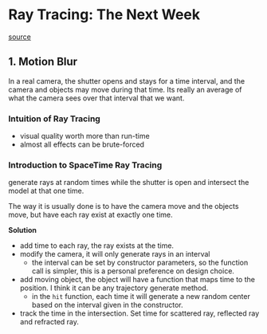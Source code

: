 # Ray Tracing: The Next Week

[source](https://raytracing.github.io/books/RayTracingTheNextWeek.html)

## 1. Motion Blur

In a real camera, the shutter opens and stays for a time interval, and the camera and objects may move during that time. Its really an average of what the camera sees over that interval that we want.

### Intuition of Ray Tracing

- visual quality worth more than run-time
- almost all effects can be brute-forced

### Introduction to SpaceTime Ray Tracing

generate rays at random times while the shutter is open and intersect the model at that one time.

The way it is usually done is to have the camera move and the objects move, but have each ray exist at exactly one time.

**Solution**

- add time to each ray, the ray exists at the time.
- modify the camera, it will only generate rays in an interval
    - the interval can be set by constructor parameters, so the function call is simpler, this is a personal preference on design choice.
- add moving object, the object will have a function that maps time to the position. I think it can be any trajectory generate method.
    - in the `hit` function, each time it will generate a new random center based on the interval given in the constructor.
- track the time in the intersection. Set time for scattered ray, reflected ray and refracted ray.